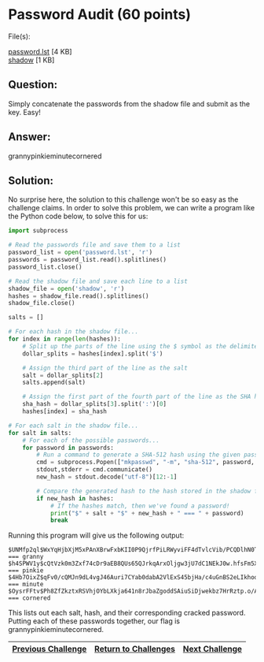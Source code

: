 # Password Audit (60 points)

File(s): 

[password.lst](password.lst) [4 KB]\
[shadow](shadow) [1 KB]

## Question:

Simply concatenate the passwords from the shadow file and submit as the key. Easy!

## Answer:

grannypinkieminutecornered

## Solution:

No surprise here, the solution to this challenge won't be so easy as the challenge claims. In order to solve this problem, we can write a program like the Python code below, to solve this for us:

```py
import subprocess

# Read the passwords file and save them to a list
password_list = open('password.lst', 'r')
passwords = password_list.read().splitlines()
password_list.close()

# Read the shadow file and save each line to a list
shadow_file = open('shadow', 'r')
hashes = shadow_file.read().splitlines()
shadow_file.close()

salts = []

# For each hash in the shadow file...
for index in range(len(hashes)):
    # Split up the parts of the line using the $ symbol as the delimiter
    dollar_splits = hashes[index].split('$')

    # Assign the third part of the line as the salt
    salt = dollar_splits[2]
    salts.append(salt)

    # Assign the first part of the fourth part of the line as the SHA hash
    sha_hash = dollar_splits[3].split(':')[0]
    hashes[index] = sha_hash

# For each salt in the shadow file...
for salt in salts:
    # For each of the possible passwords...
    for password in passwords:
        # Run a command to generate a SHA-512 hash using the given password and salt
        cmd = subprocess.Popen(["mkpasswd", "-m", "sha-512", password, salt], stdout=subprocess.PIPE, stderr=subprocess.STDOUT)
        stdout,stderr = cmd.communicate()
        new_hash = stdout.decode("utf-8")[12:-1]

        # Compare the generated hash to the hash stored in the shadow file
        if new_hash in hashes:
            # If the hashes match, then we've found a password!
            print("$" + salt + "$" + new_hash + " === " + password)
            break
```

Running this program will give us the following output:

```
$UNMfp2ql$WxYqHjbXjM5xPAnXBrwFxbKII0P9QjrfPiLRWyviFF4dTvlcVib/PCQDlhN0TXLhnQIvQpfIjCO3sTeRMme6D0 === granny
$h4SPWV1y$cQtVzk0m3Zxf74cDr9aEB8QUs65QJrkqArxOljgw3jU7dC1NEkJ0w.hfsFm5XcSQ11nyOzJ./Q5Bi7O/Ut45R0 === pinkie
$4Hb7OixZ$qFv0/cQMJn9dL4vgJ46Auri7CYab0dabA2VlExS45bjHa/c4uGnBS2eLIkhoqzqmOVzRwFimT8Wj3zXQ19YW10 === minute
$OysrFFtv$Ph8ZfZkztxRSVhjOYbLXkja641n8rJbaZgoddSAiuSiDjwekbz7HrRztp.o/AeG0UPvaqT.cqRmXYu8xJ66Mp1 === cornered
```

This lists out each salt, hash, and their corresponding cracked password. Putting each of these passwords together, our flag is grannypinkieminutecornered.

| [Previous Challenge](/Challenges/Protect-And-Defend/10/README.md#question) | [Return to Challenges](/Challenges/../../../#modules) | [Next Challenge](/Challenges/Securely-Provision/1/README.md#question) |
| :------- | :-----: | ------: |